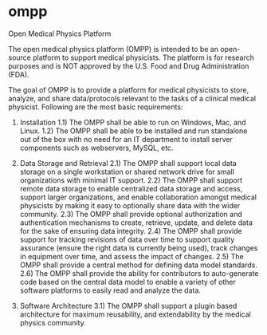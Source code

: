 ompp
====

Open Medical Physics Platform

The open medical physics platform (OMPP) is intended to be an open-source platform to support medical physicists.
The platform is for research purposes and is NOT approved by the U.S. Food and Drug Administration (FDA).

The goal of OMPP is to provide a platform for medical physicists to store, analyze, and share data/protocols relevant to the tasks of a clinical medical physicist. Following are the most basic requirements:

1) Installation
1.1) The OMPP shall be able to run on Windows, Mac, and Linux.
1.2) The OMPP shall be able to be installed and run standalone out of the box with no need for an IT department to install server components such as webservers, MySQL, etc.

2) Data Storage and Retrieval
2.1) The OMPP shall support local data storage on a single workstation or shared network drive for small organizations with minimal IT support.
2.2) The OMPP shall support remote data storage to enable centralized data storage and access, support larger organizations, and enable collaboration amongst medical physicists by making it easy to optionally share data with the wider community.
2.3) The OMPP shall provide optional authorization and authentication mechanisms to create, retrieve, update, and delete data for the sake of ensuring data integrity.
2.4) The OMPP shall provide support for tracking revisions of data over time to support quality assurance (ensure the right data is currently being used), track changes in equipment over time, and assess the impact of changes.
2.5) The OMPP shall provide a central method for defining data model standards.
2.6) The OMPP shall provide the ability for contributors to auto-generate code based on the central data model to enable a variety of other software platforms to easily read and analyze the data.

3) Software Architecture
3.1) The OMPP shall support a plugin based architecture for maximum reusability, and extendability by the medical physics community.
